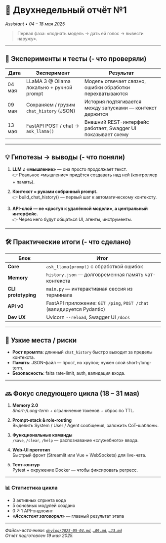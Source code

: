 # 🧾 Двухнедельный отчёт №1  
_Assistant • 04 – 18 мая 2025_

> Первая фаза: «поднять модель → дать ей голос → вывести наружу».

---

## 🧪 Эксперименты и тесты (- что проверяли)

| Дата | Эксперимент | Результат |
|------|-------------|-----------|
| 04 мая | LLaMA 3 @ Ollama локально + ручной prompt | Модель отвечает связно, ошибки обработки перехватываются |
| 09 мая | Сохраняем / грузим `chat_history` (JSON) | История подтягивается между запусками — контекст держится |
| 13 мая | FastAPI POST / chat → `ask_llama()` | Внешний REST-интерфейс работает, Swagger UI показывает схему |

---

## 💡 Гипотезы → выводы (- что поняли)

1. **LLM ≠ «мышление»** — она просто продолжает текст.  
   👉 Реальное «мышление» придётся создавать над ней (контроллер + память).

2. **Контекст = руками собранный prompt.**  
   👉 build_chat_history() — первый шаг к автоматическому контексту.

3. **API-слой — не «доступ к удалённой модели», а центральный интерфейс.**  
   👉 Через него будут общаться UI, агенты, инструменты.

---

## 🛠 Практические итоги (- что сделано)

| Блок | Итог |
|------|------|
| **Core** | `ask_llama(prompt)` с обработкой ошибок |
| **Memory** | `history.json` — долговременная память чат-контекста |
| **CLI prototyping** | `main.py` — интерактивная сессия из терминала |
| **API v0** | FastAPI приложение: `GET /ping`, `POST /chat` (валидируется Pydantic) |
| **Dev UX** | Uvicorn `--reload`, Swagger UI `/docs` |

---

## 🚧 Узкие места / риски

- **Рост промпта**: длинный `chat_history` быстро выходит за пределы контекста.  
- **Память**: JSON-файл — прост, но хрупок; нужен слой short-/long-term.  
- **Безопасность**: falta rate-limit, auth, валидация входа.

---

## 🔜 Фокус следующего цикла (18 – 31 мая)

1. **Memory 2.0**  
   *Short-/Long-term* + ограничение токенов + сброс по TTL.

2. **Prompt-stack & role-routing**  
   Выделить System / User / Agent сообщения, заложить CoT-шаблоны.

3. **Функциональные команды**  
   `/save`, `/clear`, `/help` — распознавание «служебного» ввода.

4. **Web-UI прототип**  
   Быстрый фронт (Streamlit или Vue + WebSockets) для live-чата.

5. **Тест-контур**  
   Pytest + окружение Docker — чтобы фиксировать регресс.

---

### 📊 Статистика цикла
- 3 активных спринта кода  
- 5 основных модулей создано  
- 0 ↗ 1 API-эндпоинт  
- ***«Ассистент заговорил»*** — главный результат этапа

---

_Файлы-источники: [`devlog/2025-05-04.md`](../devlog/2025-05-04.md), [`…09.md`](../devlog/2025-05-09.md), [`…13.md`](../devlog/2025-05-13.md)_  
_Отчёт подготовлен 19 мая 2025._

